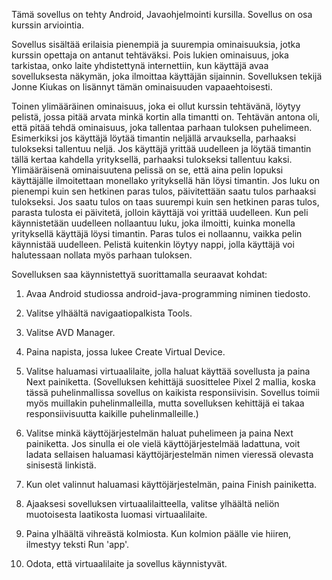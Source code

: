 Tämä sovellus on tehty Android, Javaohjelmointi kursilla. Sovellus on osa kurssin arviointia.

Sovellus sisältää erilaisia pienempiä ja suurempia ominaisuuksia, jotka kurssin opettaja on antanut tehtäväksi. Pois lukien
ominaisuus, joka tarkistaa, onko laite yhdistettynä internettiin, kun käyttäjä avaa sovelluksesta näkymän, joka ilmoittaa
käyttäjän sijainnin. Sovelluksen tekijä Jonne Kiukas on lisännyt tämän ominaisuuden vapaaehtoisesti.

Toinen ylimääräinen ominaisuus, joka ei ollut kurssin tehtävänä, löytyy pelistä, jossa pitää arvata minkä kortin alla timantti on.
Tehtävän antona oli, että pitää tehdä ominaisuus, joka tallentaa parhaan tuloksen puhelimeen. Esimerkiksi jos käyttäjä löytää
timantin neljällä arvauksella, parhaaksi tulokseksi tallentuu neljä. Jos käyttäjä yrittää uudelleen ja löytää timantin 
tällä kertaa kahdella yrityksellä, parhaaksi tulokseksi tallentuu kaksi. Ylimääräisenä ominaisuutena pelissä on se, että
aina pelin lopuksi käyttäjälle ilmoitettaan monellako yrityksellä hän löysi timantin. Jos luku on pienempi kuin sen hetkinen paras
tulos, päivitettään saatu tulos parhaaksi tulokseksi. Jos saatu tulos on taas suurempi kuin sen hetkinen paras tulos, parasta 
tulosta ei päivitetä, jolloin käyttäjä voi yrittää uudelleen. Kun peli käynnistetään uudelleen nollaantuu luku, joka ilmoitti,
kuinka monella yrityksellä käyttäjä löysi timantin. Paras tulos ei nollaannu, vaikka pelin käynnistää uudelleen. Pelistä kuitenkin
löytyy nappi, jolla käyttäjä voi halutessaan nollata myös parhaan tuloksen.

Sovelluksen saa käynnistettyä suorittamalla seuraavat kohdat:

1. Avaa Android studiossa android-java-programming niminen tiedosto.

2. Valitse ylhäältä navigaatiopalkista Tools.

3. Valitse AVD Manager.

4. Paina napista, jossa lukee Create Virtual Device.

5. Valitse haluamasi virtuaalilaite, jolla haluat käyttää sovellusta ja paina Next painiketta.
(Sovelluksen kehittäjä suosittelee Pixel 2 mallia, koska tässä puhelinmallissa sovellus on kaikista responsiivisin.
Sovellus toimii myös muillakin puhelinmalleilla, mutta sovelluksen kehittäjä ei takaa responsiivisuutta kaikille puhelinmalleille.)

6. Valitse minkä käyttöjärjestelmän haluat puhelimeen ja paina Next painiketta. Jos sinulla ei ole vielä käyttöjärjestelmää
ladattuna, voit ladata sellaisen haluamasi käyttöjärjestelmän nimen vieressä olevasta sinisestä linkistä.

7. Kun olet valinnut haluamasi käyttöjärjestelmän, paina Finish painiketta.

8. Ajaaksesi sovelluksen virtuaalilaitteella, valitse ylhäältä neliön muotoisesta laatikosta luomasi virtuaalilaite.

9. Paina ylhäältä vihreästä kolmiosta. Kun kolmion päälle vie hiiren, ilmestyy teksti Run 'app'.

10. Odota, että virtuaalilaite ja sovellus käynnistyvät.